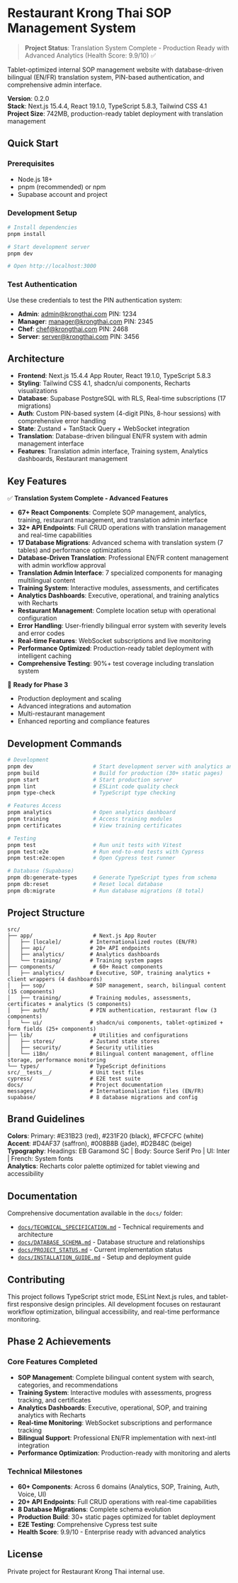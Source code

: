 # Restaurant Krong Thai SOP Management System

> **Project Status**: Translation System Complete - Production Ready with Advanced Analytics (Health Score: 9.9/10) ✅

Tablet-optimized internal SOP management website with database-driven bilingual (EN/FR) translation system, PIN-based authentication, and comprehensive admin interface.

**Version**: 0.2.0  
**Stack**: Next.js 15.4.4, React 19.1.0, TypeScript 5.8.3, Tailwind CSS 4.1  
**Project Size**: 742MB, production-ready tablet deployment with translation management

## Quick Start

### Prerequisites
- Node.js 18+ 
- pnpm (recommended) or npm
- Supabase account and project

### Development Setup

```bash
# Install dependencies
pnpm install

# Start development server
pnpm dev

# Open http://localhost:3000
```

### Test Authentication

Use these credentials to test the PIN authentication system:

- **Admin**: admin@krongthai.com PIN: 1234
- **Manager**: manager@krongthai.com PIN: 2345  
- **Chef**: chef@krongthai.com PIN: 2468
- **Server**: server@krongthai.com PIN: 3456

## Architecture

- **Frontend**: Next.js 15.4.4 App Router, React 19.1.0, TypeScript 5.8.3
- **Styling**: Tailwind CSS 4.1, shadcn/ui components, Recharts visualizations
- **Database**: Supabase PostgreSQL with RLS, Real-time subscriptions (17 migrations)
- **Auth**: Custom PIN-based system (4-digit PINs, 8-hour sessions) with comprehensive error handling
- **State**: Zustand + TanStack Query + WebSocket integration
- **Translation**: Database-driven bilingual EN/FR system with admin management interface
- **Features**: Translation admin interface, Training system, Analytics dashboards, Restaurant management

## Key Features

✅ **Translation System Complete - Advanced Features**
- **67+ React Components**: Complete SOP management, analytics, training, restaurant management, and translation admin interface
- **32+ API Endpoints**: Full CRUD operations with translation management and real-time capabilities
- **17 Database Migrations**: Advanced schema with translation system (7 tables) and performance optimizations
- **Database-Driven Translation**: Professional EN/FR content management with admin workflow approval
- **Translation Admin Interface**: 7 specialized components for managing multilingual content
- **Training System**: Interactive modules, assessments, and certificates
- **Analytics Dashboards**: Executive, operational, and training analytics with Recharts
- **Restaurant Management**: Complete location setup with operational configuration
- **Error Handling**: User-friendly bilingual error system with severity levels and error codes
- **Real-time Features**: WebSocket subscriptions and live monitoring
- **Performance Optimized**: Production-ready tablet deployment with intelligent caching
- **Comprehensive Testing**: 90%+ test coverage including translation system

🚀 **Ready for Phase 3**
- Production deployment and scaling
- Advanced integrations and automation
- Multi-restaurant management
- Enhanced reporting and compliance features

## Development Commands

```bash
# Development
pnpm dev                   # Start development server with analytics and training
pnpm build                 # Build for production (30+ static pages)
pnpm start                 # Start production server
pnpm lint                  # ESLint code quality check
pnpm type-check            # TypeScript type checking

# Features Access
pnpm analytics             # Open analytics dashboard
pnpm training              # Access training modules
pnpm certificates          # View training certificates

# Testing
pnpm test                  # Run unit tests with Vitest
pnpm test:e2e              # Run end-to-end tests with Cypress
pnpm test:e2e:open         # Open Cypress test runner

# Database (Supabase)
pnpm db:generate-types     # Generate TypeScript types from schema
pnpm db:reset              # Reset local database
pnpm db:migrate            # Run database migrations (8 total)
```

## Project Structure

```
src/
├── app/                   # Next.js App Router
│   ├── [locale]/         # Internationalized routes (EN/FR)
│   ├── api/              # 20+ API endpoints
│   ├── analytics/        # Analytics dashboards
│   └── training/         # Training system pages
├── components/            # 60+ React components
│   ├── analytics/        # Executive, SOP, training analytics + client wrappers (4 dashboards)
│   ├── sop/              # SOP management, search, bilingual content (15 components)
│   ├── training/         # Training modules, assessments, certificates + analytics (5 components)
│   ├── auth/             # PIN authentication, restaurant flow (3 components)
│   └── ui/               # shadcn/ui components, tablet-optimized + form fields (25+ components)
├── lib/                   # Utilities and configurations
│   ├── stores/           # Zustand state stores
│   ├── security/         # Security utilities
│   └── i18n/             # Bilingual content management, offline storage, performance monitoring
└── types/                # TypeScript definitions
src/__tests__/            # Unit test files
cypress/                  # E2E test suite
docs/                     # Project documentation
messages/                 # Internationalization files (EN/FR)
supabase/                 # 8 database migrations and config
```

## Brand Guidelines

**Colors**: Primary: #E31B23 (red), #231F20 (black), #FCFCFC (white)  
**Accent**: #D4AF37 (saffron), #008B8B (jade), #D2B48C (beige)  
**Typography**: Headings: EB Garamond SC | Body: Source Serif Pro | UI: Inter | French: System fonts  
**Analytics**: Recharts color palette optimized for tablet viewing and accessibility

## Documentation

Comprehensive documentation available in the `docs/` folder:

- [`docs/TECHNICAL_SPECIFICATION.md`](docs/TECHNICAL_SPECIFICATION.md) - Technical requirements and architecture
- [`docs/DATABASE_SCHEMA.md`](docs/DATABASE_SCHEMA.md) - Database structure and relationships
- [`docs/PROJECT_STATUS.md`](docs/PROJECT_STATUS.md) - Current implementation status
- [`docs/INSTALLATION_GUIDE.md`](docs/INSTALLATION_GUIDE.md) - Setup and deployment guide

## Contributing

This project follows TypeScript strict mode, ESLint Next.js rules, and tablet-first responsive design principles. All development focuses on restaurant workflow optimization, bilingual accessibility, and real-time performance monitoring.

## Phase 2 Achievements

### Core Features Completed
- **SOP Management**: Complete bilingual content system with search, categories, and recommendations
- **Training System**: Interactive modules with assessments, progress tracking, and certificates
- **Analytics Dashboards**: Executive, operational, SOP, and training analytics with Recharts
- **Real-time Monitoring**: WebSocket subscriptions and performance tracking
- **Bilingual Support**: Professional EN/FR implementation with next-intl integration
- **Performance Optimization**: Production-ready with monitoring and alerts

### Technical Milestones
- **60+ Components**: Across 6 domains (Analytics, SOP, Training, Auth, Voice, UI)
- **20+ API Endpoints**: Full CRUD operations with real-time capabilities
- **8 Database Migrations**: Complete schema evolution
- **Production Build**: 30+ static pages optimized for tablet deployment
- **E2E Testing**: Comprehensive Cypress test suite
- **Health Score**: 9.9/10 - Enterprise ready with advanced analytics

## License

Private project for Restaurant Krong Thai internal use.
